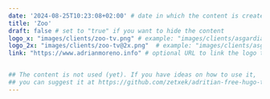 ```yaml
---
date: '2024-08-25T10:23:08+02:00' # date in which the content is created - defaults to "today"
title: 'Zoo'
draft: false # set to "true" if you want to hide the content 
logo_x: "images/clients/zoo-tv.png" # example: "images/clients/asgardia.png"
logo_2x: "images/clients/zoo-tv@2x.png"  # example: "images/clients/asgardia@2x.png"
link: "https://www.adrianmoreno.info" # optional URL to link the logo to


## The content is not used (yet). If you have ideas on how to use it, 
## you can suggest it at https://github.com/zetxek/adritian-free-hugo-theme/discussions 
---
```

